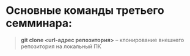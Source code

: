 # Основные команды третьего семминара:

>**git clone <url-адрес репозитория>** – клонирование внешнего репозитория на локальный ПК
